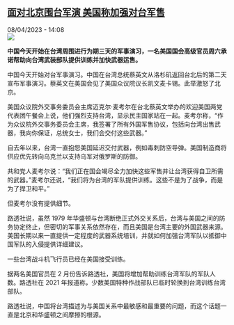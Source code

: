 <!--1680956102000-->
[面对北京围台军演 美国称加强对台军售](https://www.rfi.fr/cn/%E4%B8%AD%E5%9B%BD/20230408-%E9%9D%A2%E5%AF%B9%E5%8C%97%E4%BA%AC%E5%9B%B4%E5%8F%B0%E5%86%9B%E6%BC%94-%E7%BE%8E%E5%9B%BD%E7%A7%B0%E5%8A%A0%E5%BC%BA%E5%AF%B9%E5%8F%B0%E5%86%9B%E5%94%AE)
------

<div>08/04/2023 - 14:08</div><img src="https://s.rfi.fr/media/display/01a68b34-d5e7-11ed-9a48-005056bfb2b6/w:1280/p:16x9/AP23098213004654.jpg"><p><strong>中国今天开始在台湾周围进行为期三天的军事演习，一名美国国会高级官员周六承诺帮助向台湾武装部队提供训练并加快武器运售。                    </strong></p><div><p>中国今天开始对台军事演习。中国在台湾总统蔡英文从洛杉矶返回台北后的第二天宣布军事演习。蔡英文在美国会见了美国众议院议长凯文麦卡锡。此举激怒了北京。</p><p>美国众议院外交事务委员会主席迈克尔·麦考尔在台北蔡英文举办的欢迎美国两党代表团午餐会上说，他们强烈支持台湾，显示民主国家站在一起。麦考尔称，“作为众议院外交事务委员会主席，我签署了所有外国军售协议，包括向台湾出售武器，我向你保证，总统女士，我们会交付这些武器。”</p><p>自去年以来，台湾一直抱怨美国延迟交付武器，例如毒刺防空导弹。美国制造商将供应优先转向乌克兰以支持乌军对俄罗斯的防御。</p><p>共和党人麦考尔说：“我们正在国会竭尽全力加快这些军售并让台湾获得自卫所需的武器。”麦考尔还说，“我们将为台湾的军队提供训练。这些不是为了战争，而是为了捍卫和平。”</p><p>但麦考尔没有提供细节。</p><p>路透社说，虽然 1979 年华盛顿与台湾断绝正式外交关系后，台湾与美国之间的防务协定终止，但密切的军事关系依然存在，而且美国是台湾主要的外国武器来源。美国长期以来一直提供一定程度的武器系统培训，并就如何加强台湾军队以抵御中国军队的入侵提供详细建议。</p><p>一些台湾战斗机飞行员已经在美国接受训练。</p><p>据两名美国官员在 2 月份告诉路透社，美国将增加帮助训练台湾军队的军队人数。路透社在 2021 年报道称，少数美国特种作战部队已临时轮换到台湾训练台湾部队。</p><p>路透社说，中国将台湾描述为与美国关系中最敏感和最重要的问题，而这个话题一直是北京和华盛顿之间摩擦的根源。</p><div data-selfpromo-newsletter></div><div data-selfpromo-app></div></div>
